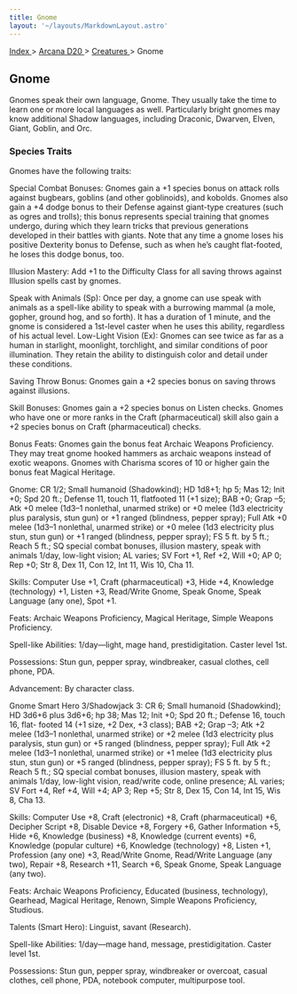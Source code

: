 ```yaml
---
title: Gnome
layout: '~/layouts/MarkdownLayout.astro'
---
```


[ Index ](/) > [ Arcana D20 ](/arcana.d20.srd) > [ Creatures ](/arcana.d20.srd/creatures) > Gnome

##  Gnome

Gnomes speak their own language, Gnome. They usually take the time to learn
one or more local languages as well. Particularly bright gnomes may know
additional Shadow languages, including Draconic, Dwarven, Elven, Giant,
Goblin, and Orc.

###  Species Traits

Gnomes have the following traits:

Special Combat Bonuses: Gnomes gain a +1 species bonus on attack rolls against
bugbears, goblins (and other goblinoids), and kobolds. Gnomes also gain a +4
dodge bonus to their Defense against giant-type creatures (such as ogres and
trolls); this bonus represents special training that gnomes undergo, during
which they learn tricks that previous generations developed in their battles
with giants. Note that any time a gnome loses his positive Dexterity bonus to
Defense, such as when he’s caught flat-footed, he loses this dodge bonus, too.

Illusion Mastery: Add +1 to the Difficulty Class for all saving throws against
Illusion spells cast by gnomes.

Speak with Animals (Sp): Once per day, a gnome can use speak with animals as a
spell-like ability to speak with a burrowing mammal (a mole, gopher, ground
hog, and so forth). It has a duration of 1 minute, and the gnome is considered
a 1st-level caster when he uses this ability, regardless of his actual level.
Low-Light Vision (Ex): Gnomes can see twice as far as a human in starlight,
moonlight, torchlight, and similar conditions of poor illumination. They
retain the ability to distinguish color and detail under these conditions.

Saving Throw Bonus: Gnomes gain a +2 species bonus on saving throws against
illusions.

Skill Bonuses: Gnomes gain a +2 species bonus on Listen checks. Gnomes who
have one or more ranks in the Craft (pharmaceutical) skill also gain a +2
species bonus on Craft (pharmaceutical) checks.

Bonus Feats: Gnomes gain the bonus feat Archaic Weapons Proficiency. They may
treat gnome hooked hammers as archaic weapons instead of exotic weapons.
Gnomes with Charisma scores of 10 or higher gain the bonus feat Magical
Heritage.

Gnome: CR 1/2; Small humanoid (Shadowkind); HD 1d8+1; hp 5; Mas 12; Init +0;
Spd 20 ft.; Defense 11, touch 11, flatfooted 11 (+1 size); BAB +0; Grap –5;
Atk +0 melee (1d3–1 nonlethal, unarmed strike) or +0 melee (1d3 electricity
plus paralysis, stun gun) or +1 ranged (blindness, pepper spray); Full Atk +0
melee (1d3–1 nonlethal, unarmed strike) or +0 melee (1d3 electricity plus
stun, stun gun) or +1 ranged (blindness, pepper spray); FS 5 ft. by 5 ft.;
Reach 5 ft.; SQ special combat bonuses, illusion mastery, speak with animals
1/day, low-light vision; AL varies; SV Fort +1, Ref +2, Will +0; AP 0; Rep +0;
Str 8, Dex 11, Con 12, Int 11, Wis 10, Cha 11.

Skills: Computer Use +1, Craft (pharmaceutical) +3, Hide +4, Knowledge
(technology) +1, Listen +3, Read/Write Gnome, Speak Gnome, Speak Language (any
one), Spot +1.

Feats: Archaic Weapons Proficiency, Magical Heritage, Simple Weapons
Proficiency.

Spell-like Abilities: 1/day—light, mage hand, prestidigitation. Caster level
1st.

Possessions: Stun gun, pepper spray, windbreaker, casual clothes, cell phone,
PDA.

Advancement: By character class.

Gnome Smart Hero 3/Shadowjack 3: CR 6; Small humanoid (Shadowkind); HD 3d6+6
plus 3d6+6; hp 38; Mas 12; Init +0; Spd 20 ft.; Defense 16, touch 16, flat-
footed 14 (+1 size, +2 Dex, +3 class); BAB +2; Grap –3; Atk +2 melee (1d3–1
nonlethal, unarmed strike) or +2 melee (1d3 electricity plus paralysis, stun
gun) or +5 ranged (blindness, pepper spray); Full Atk +2 melee (1d3–1
nonlethal, unarmed strike) or +1 melee (1d3 electricity plus stun, stun gun)
or +5 ranged (blindness, pepper spray); FS 5 ft. by 5 ft.; Reach 5 ft.; SQ
special combat bonuses, illusion mastery, speak with animals 1/day, low-light
vision, read/write code, online presence; AL varies; SV Fort +4, Ref +4, Will
+4; AP 3; Rep +5; Str 8, Dex 15, Con 14, Int 15, Wis 8, Cha 13.

Skills: Computer Use +8, Craft (electronic) +8, Craft (pharmaceutical) +6,
Decipher Script +8, Disable Device +8, Forgery +6, Gather Information +5, Hide
+6, Knowledge (business) +8, Knowledge (current events) +6, Knowledge (popular
culture) +6, Knowledge (technology) +8, Listen +1, Profession (any one) +3,
Read/Write Gnome, Read/Write Language (any two), Repair +8, Research +11,
Search +6, Speak Gnome, Speak Language (any two).

Feats: Archaic Weapons Proficiency, Educated (business, technology), Gearhead,
Magical Heritage, Renown, Simple Weapons Proficiency, Studious.

Talents (Smart Hero): Linguist, savant (Research).

Spell-like Abilities: 1/day—mage hand, message, prestidigitation. Caster level
1st.

Possessions: Stun gun, pepper spray, windbreaker or overcoat, casual clothes,
cell phone, PDA, notebook computer, multipurpose tool.


